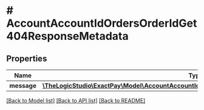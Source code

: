 # # AccountAccountIdOrdersOrderIdGet404ResponseMetadata

## Properties

Name | Type | Description | Notes
------------ | ------------- | ------------- | -------------
**message** | [**\TheLogicStudio\ExactPay\Model\AccountAccountIdOrdersOrderIdGet404ResponseMetadataMessage**](AccountAccountIdOrdersOrderIdGet404ResponseMetadataMessage.md) |  | [optional]

[[Back to Model list]](../../README.md#models) [[Back to API list]](../../README.md#endpoints) [[Back to README]](../../README.md)
